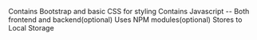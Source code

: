 Contains Bootstrap and basic CSS for styling
Contains Javascript -- Both frontend and backend(optional)
Uses NPM modules(optional)
Stores to Local Storage
